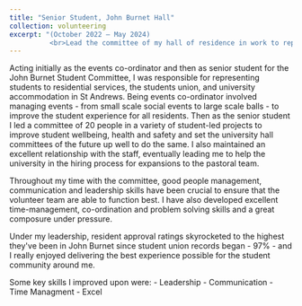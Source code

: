 ```yaml
---
title: "Senior Student, John Burnet Hall"
collection: volunteering
excerpt: "(October 2022 — May 2024) 
          <br>Lead the committee of my hall of residence in work to represent residents, run student-led events and ensure the hall was a safe and welcoming space. My work resulted in the highest committee approval ratings (97%) since student union records, something I'm greatly proud of." 
---
```


Acting initially as the events co-ordinator and then as senior student for the John Burnet Student Committee, I was responsible for representing students to residential services, the students union, and university accommodation in St Andrews. Being events co-ordinator involved managing events - from small scale social events to large scale balls - to improve the student experience for all residents. Then as the senior student I led a committee of 20 people in a variety of student-led projects to improve student wellbeing, health and safety and set the university hall committees of the future up well to do the same. I also maintained an excellent relationship with the staff, eventually leading me to help the university in the hiring process for expansions to the pastoral team.

Throughout my time with the committee, good people management, communication and leadership skills have been crucial to ensure that the volunteer team are able to function best. I have also developed excellent time-management, co-ordination and problem solving skills and a great composure under pressure. 

Under my leadership, resident approval ratings skyrocketed to the highest they've been in John Burnet since student union records began - 97% - and I really enjoyed delivering the best experience possible for the student community around me.

Some key skills I improved upon were:
    - Leadership
    - Communication
    - Time Managment
    - Excel


